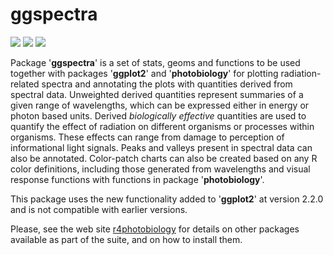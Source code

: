 # ggspectra #

[![](http://www.r-pkg.org/badges/version/ggspectra)](https://cran.r-project.org/package=ggspectra) 
[![](http://cranlogs.r-pkg.org/badges/ggspectra)](https://cran.r-project.org/package=ggspectra) 
[![](http://cranlogs.r-pkg.org/badges/grand-total/ggspectra)](https://cran.r-project.org/package=ggspectra)

Package '**ggspectra**' is a set of stats, geoms and functions to be used together with packages '**ggplot2**' and '**photobiology**' for plotting radiation-related spectra and annotating the plots with quantities derived from spectral data. Unweighted derived quantities represent summaries of a given range of wavelengths, which can be expressed either in energy or photon based units. Derived _biologically effective_ quantities are used to quantify the effect of radiation on different organisms or processes within organisms. These effects can range from damage to perception of informational light signals. Peaks and valleys present in spectral data can also be annotated. Color-patch charts can also be created based on any R color definitions, including those generated from wavelengths and visual response functions with functions in package '**photobiology**'.

This package uses the new functionality added to '**ggplot2**' at version 2.2.0 and is not compatible with earlier versions.

Please, see the web site [r4photobiology](http://www.r4photobiology.info) for details on other packages available as part of the suite, and on how to install them.
